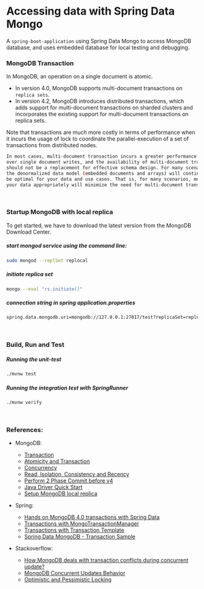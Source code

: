 # Accessing data with Spring Data Mongo
A `spring-boot-application` using Spring Data Mongo to access MongoDB database, 
and uses embedded database for local testing and debugging.

### MongoDB Transaction
In MongoDB, an operation on a single document is atomic. 

- In version 4.0, MongoDB supports multi-document transactions on `replica sets`.
- In version 4.2, MongoDB introduces distributed transactions, which adds support 
for multi-document transactions on sharded clusters and incorporates the existing 
support for multi-document transactions on replica sets.

Note that transactions are much more costly in terms of performance when it incurs the 
usage of lock to coordinate the parallel-execution of a set of transactions from 
distributed nodes.

```sh
In most cases, multi-document transaction incurs a greater performance cost 
over single document writes, and the availability of multi-document transaction 
should not be a replacement for effective schema design. For many scenarios, 
the denormalized data model (embedded documents and arrays) will continue to 
be optimal for your data and use cases. That is, for many scenarios, modeling 
your data appropriately will minimize the need for multi-document transactions.
```

<br/>

### Startup MongoDB with local replica
To get started, we have to download the latest version from the MongoDB Download Center.

##### start mongod service using the command line:
```sh
sudo mongod --replSet replocal
```

##### initiate replica set
```sh
mongo --eval "rs.initiate()"
```

##### connection string in spring application.properties
```sh
spring.data.mongodb.uri=mongodb://127.0.0.1:27017/test?replicaSet=replocal
```
<br/>

### Build, Run and Test
##### Running the unit-test
```sh
./mvnw test
```

##### Running the integration test with SpringRunner
```sh
./mvnw verify
```
<br/>

### References:
- MongoDB:
    - [Transaction](https://docs.mongodb.com/v4.0/core/transactions/#transactions)
    - [Atomicity and Transaction](https://docs.mongodb.com/manual/core/write-operations-atomicity/)
    - [Concurrency](https://docs.mongodb.com/manual/faq/concurrency/)
    - [Read, Isolation, Consistency and Recency](https://docs.mongodb.com/manual/core/read-isolation-consistency-recency/#read-isolation-consistency-and-recency)
    - [Perform 2 Phase Commit before v4](https://docs.mongodb.com/v3.6/tutorial/perform-two-phase-commits/)
    - [Java Driver Quick Start](https://mongodb.github.io/mongo-java-driver/3.4/driver/getting-started/quick-start/)
    - [Setup MongoDB local replica](https://gist.github.com/davisford/bb37079900888c44d2bbcb2c52a5d6e8)
    
- Spring:
    - [Hands on MongoDB 4.0 transactions with Spring Data](https://spring.io/blog/2018/06/28/hands-on-mongodb-4-0-transactions-with-spring-data)
    - [Transactions with MongoTransactionManager](https://docs.spring.io/spring-data/mongodb/docs/2.2.0.RELEASE/reference/html/#mongo.transactions.tx-manager)
    - [Transactions with Transaction Template](https://docs.spring.io/spring-data/mongodb/docs/2.2.0.RELEASE/reference/html/#mongo.transactions.transaction-template)
    - [Spring Data MongoDB - Transaction Sample](https://github.com/spring-projects/spring-data-examples/tree/master/mongodb/transactions)
    
- Stackoverflow:
    - [How MongoDB deals with transaction conflicts during concurrent update?](https://stackoverflow.com/a/53220202/12364493)
    - [MongoDB Concurrent Updates Behavior](https://stackoverflow.com/questions/56713196/spring-data-mongodb-concurrent-updates-behavior)
    - [Optimistic and Pessimistic Locking](https://stackoverflow.com/a/58952004/12364493)    